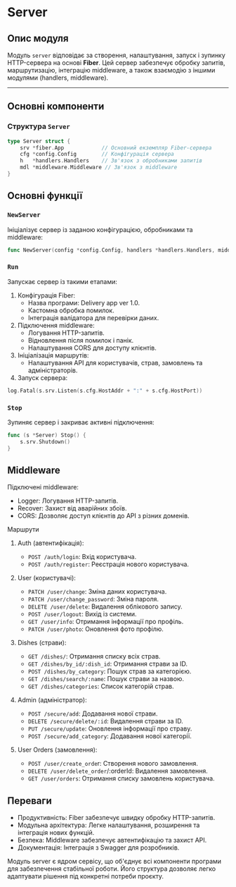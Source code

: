 # Server

## Опис модуля

Модуль `server` відповідає за створення, налаштування, запуск і зупинку HTTP-сервера на основі **Fiber**. Цей сервер забезпечує обробку запитів, маршрутизацію, інтеграцію middleware, а також взаємодію з іншими модулями (handlers, middleware).

---

## Основні компоненти

### Структура `Server`

```go
type Server struct {
    srv *fiber.App            // Основний екземпляр Fiber-сервера
    cfg *config.Config        // Конфігурація сервера
    h   *handlers.Handlers    // Зв'язок з обробниками запитів
    mdl *middleware.Middleware // Зв'язок з middleware
}
```
## Основні функції
### `NewServer`

Ініціалізує сервер із заданою конфігурацією, обробниками та middleware:

```go
func NewServer(config *config.Config, handlers *handlers.Handlers, midd *middleware.Middleware) *Server
```

### `Run`

Запускає сервер із такими етапами:
1. Конфігурація Fiber:
     - Назва програми: Delivery app ver 1.0.
     - Кастомна обробка помилок.
     - Інтеграція валідатора для перевірки даних.
2. Підключення middleware:
   - Логування HTTP-запитів.
   - Відновлення після помилок і панік.
   - Налаштування CORS для доступу клієнтів.
3. Ініціалізація маршрутів:
   - Налаштування API для користувачів, страв, замовлень та адміністраторів.
4. Запуск сервера:
```go
log.Fatal(s.srv.Listen(s.cfg.HostAddr + ":" + s.cfg.HostPort))
```
### `Stop`

Зупиняє сервер і закриває активні підключення:

```go
func (s *Server) Stop() {
    s.srv.Shutdown()
}

```

## Middleware
Підключені middleware:
- Logger: Логування HTTP-запитів.
- Recover: Захист від аварійних збоїв.
- CORS: Дозволяє доступ клієнтів до API з різних доменів.

Маршрути
1. Auth (автентифікація):

   - `POST /auth/login`: Вхід користувача.
   - `POST /auth/register`: Реєстрація нового користувача.

2. User (користувачі):

   - `PATCH /user/change`: Зміна даних користувача.
   - `PATCH /user/change_password`: Зміна пароля.
   - `DELETE /user/delete`: Видалення облікового запису.
   - `POST /user/logout`: Вихід із системи.
   - `GET /user/info`: Отримання інформації про профіль.
   - `PATCH /user/photo`: Оновлення фото профілю.

3. Dishes (страви):

   - `GET /dishes/`: Отримання списку всіх страв.
   - `GET /dishes/by_id/:dish_id`: Отримання страви за ID.
   - `POST /dishes/by_category`: Пошук страв за категорією.
   - `GET /dishes/search/:name`: Пошук страви за назвою.
   - `GET /dishes/categories`: Список категорій страв.

4. Admin (адміністратор):

   - `POST /secure/add`: Додавання нової страви.
   - `DELETE /secure/delete/:id`: Видалення страви за ID.
   - `PUT /secure/update`: Оновлення інформації про страву.
   - `POST /secure/add_category`: Додавання нової категорії.

5. User Orders (замовлення):

   - `POST /user/create_orde`r: Створення нового замовлення.
   - `DELETE /user/delete_order`/:orderId: Видалення замовлення.
   - `GET /user/orders`: Отримання списку замовлень користувача.

## Переваги
- Продуктивність: Fiber забезпечує швидку обробку HTTP-запитів.
- Модульна архітектура: Легке налаштування, розширення та інтеграція нових функцій.
- Безпека: Middleware забезпечує автентифікацію та захист API.
- Документація: Інтеграція з Swagger для розробників.

Модуль server є ядром сервісу, що об'єднує всі компоненти програми для забезпечення стабільної роботи. Його структура дозволяє легко адаптувати рішення під конкретні потреби проєкту.
